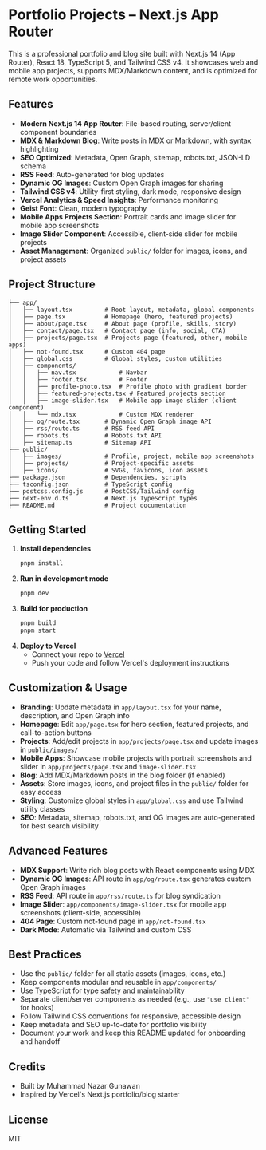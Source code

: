 
# Portfolio Projects – Next.js App Router

This is a professional portfolio and blog site built with Next.js 14 (App Router), React 18, TypeScript 5, and Tailwind CSS v4. It showcases web and mobile app projects, supports MDX/Markdown content, and is optimized for remote work opportunities.

## Features

- **Modern Next.js 14 App Router**: File-based routing, server/client component boundaries
- **MDX & Markdown Blog**: Write posts in MDX or Markdown, with syntax highlighting
- **SEO Optimized**: Metadata, Open Graph, sitemap, robots.txt, JSON-LD schema
- **RSS Feed**: Auto-generated for blog updates
- **Dynamic OG Images**: Custom Open Graph images for sharing
- **Tailwind CSS v4**: Utility-first styling, dark mode, responsive design
- **Vercel Analytics & Speed Insights**: Performance monitoring
- **Geist Font**: Clean, modern typography
- **Mobile Apps Projects Section**: Portrait cards and image slider for mobile app screenshots
- **Image Slider Component**: Accessible, client-side slider for mobile projects
- **Asset Management**: Organized `public/` folder for images, icons, and project assets

## Project Structure

```
├── app/
│   ├── layout.tsx         # Root layout, metadata, global components
│   ├── page.tsx           # Homepage (hero, featured projects)
│   ├── about/page.tsx     # About page (profile, skills, story)
│   ├── contact/page.tsx   # Contact page (info, social, CTA)
│   ├── projects/page.tsx  # Projects page (featured, other, mobile apps)
│   ├── not-found.tsx      # Custom 404 page
│   ├── global.css         # Global styles, custom utilities
│   ├── components/
│   │   ├── nav.tsx            # Navbar
│   │   ├── footer.tsx         # Footer
│   │   ├── profile-photo.tsx  # Profile photo with gradient border
│   │   ├── featured-projects.tsx # Featured projects section
│   │   ├── image-slider.tsx   # Mobile app image slider (client component)
│   │   └── mdx.tsx            # Custom MDX renderer
│   ├── og/route.tsx       # Dynamic Open Graph image API
│   ├── rss/route.ts       # RSS feed API
│   ├── robots.ts          # Robots.txt API
│   ├── sitemap.ts         # Sitemap API
├── public/
│   ├── images/            # Profile, project, mobile app screenshots
│   ├── projects/          # Project-specific assets
│   ├── icons/             # SVGs, favicons, icon assets
├── package.json           # Dependencies, scripts
├── tsconfig.json          # TypeScript config
├── postcss.config.js      # PostCSS/Tailwind config
├── next-env.d.ts          # Next.js TypeScript types
├── README.md              # Project documentation
```

## Getting Started

1. **Install dependencies**
	```bash
	pnpm install
	```
2. **Run in development mode**
	```bash
	pnpm dev
	```
3. **Build for production**
	```bash
	pnpm build
	pnpm start
	```
4. **Deploy to Vercel**
	- Connect your repo to [Vercel](https://vercel.com/)
	- Push your code and follow Vercel's deployment instructions

## Customization & Usage

- **Branding**: Update metadata in `app/layout.tsx` for your name, description, and Open Graph info
- **Homepage**: Edit `app/page.tsx` for hero section, featured projects, and call-to-action buttons
- **Projects**: Add/edit projects in `app/projects/page.tsx` and update images in `public/images/`
- **Mobile Apps**: Showcase mobile projects with portrait screenshots and slider in `app/projects/page.tsx` and `image-slider.tsx`
- **Blog**: Add MDX/Markdown posts in the blog folder (if enabled)
- **Assets**: Store images, icons, and project files in the `public/` folder for easy access
- **Styling**: Customize global styles in `app/global.css` and use Tailwind utility classes
- **SEO**: Metadata, sitemap, robots.txt, and OG images are auto-generated for best search visibility

## Advanced Features

- **MDX Support**: Write rich blog posts with React components using MDX
- **Dynamic OG Images**: API route in `app/og/route.tsx` generates custom Open Graph images
- **RSS Feed**: API route in `app/rss/route.ts` for blog syndication
- **Image Slider**: `app/components/image-slider.tsx` for mobile app screenshots (client-side, accessible)
- **404 Page**: Custom not-found page in `app/not-found.tsx`
- **Dark Mode**: Automatic via Tailwind and custom CSS

## Best Practices

- Use the `public/` folder for all static assets (images, icons, etc.)
- Keep components modular and reusable in `app/components/`
- Use TypeScript for type safety and maintainability
- Separate client/server components as needed (e.g., use `"use client"` for hooks)
- Follow Tailwind CSS conventions for responsive, accessible design
- Keep metadata and SEO up-to-date for portfolio visibility
- Document your work and keep this README updated for onboarding and handoff

## Credits

- Built by Muhammad Nazar Gunawan
- Inspired by Vercel's Next.js portfolio/blog starter

## License

MIT
